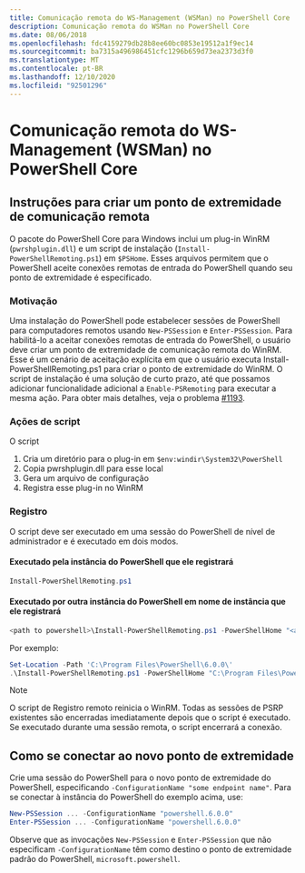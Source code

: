 ```yaml
---
title: Comunicação remota do WS-Management (WSMan) no PowerShell Core
description: Comunicação remota do WSMan no PowerShell Core
ms.date: 08/06/2018
ms.openlocfilehash: fdc4159279db28b8ee60bc0853e19512a1f9ec14
ms.sourcegitcommit: ba7315a496986451cfc1296b659d73ea2373d3f0
ms.translationtype: MT
ms.contentlocale: pt-BR
ms.lasthandoff: 12/10/2020
ms.locfileid: "92501296"
---
```

# <a name="ws-management-wsman-remoting-in-powershell-core"></a>Comunicação remota do WS-Management (WSMan) no PowerShell Core

## <a name="instructions-to-create-a-remoting-endpoint"></a>Instruções para criar um ponto de extremidade de comunicação remota

O pacote do PowerShell Core para Windows inclui um plug-in WinRM (`pwrshplugin.dll`) e um script de instalação (`Install-PowerShellRemoting.ps1`) em `$PSHome`. Esses arquivos permitem que o PowerShell aceite conexões remotas de entrada do PowerShell quando seu ponto de extremidade é especificado.

### <a name="motivation"></a>Motivação

Uma instalação do PowerShell pode estabelecer sessões de PowerShell para computadores remotos usando `New-PSSession` e `Enter-PSSession`. Para habilitá-lo a aceitar conexões remotas de entrada do PowerShell, o usuário deve criar um ponto de extremidade de comunicação remota do WinRM. Esse é um cenário de aceitação explícita em que o usuário executa Install-PowerShellRemoting.ps1 para criar o ponto de extremidade do WinRM. O script de instalação é uma solução de curto prazo, até que possamos adicionar funcionalidade adicional a `Enable-PSRemoting` para executar a mesma ação. Para obter mais detalhes, veja o problema [#1193](https://github.com/PowerShell/PowerShell/issues/1193).

### <a name="script-actions"></a>Ações de script

O script

1. Cria um diretório para o plug-in em `$env:windir\System32\PowerShell`
1. Copia pwrshplugin.dll para esse local
1. Gera um arquivo de configuração
1. Registra esse plug-in no WinRM

### <a name="registration"></a>Registro

O script deve ser executado em uma sessão do PowerShell de nível de administrador e é executado em dois modos.

#### <a name="executed-by-the-instance-of-powershell-that-it-will-register"></a>Executado pela instância do PowerShell que ele registrará

```powershell
Install-PowerShellRemoting.ps1
```

#### <a name="executed-by-another-instance-of-powershell-on-behalf-of-the-instance-that-it-will-register"></a>Executado por outra instância do PowerShell em nome de instância que ele registrará

```powershell
<path to powershell>\Install-PowerShellRemoting.ps1 -PowerShellHome "<absolute path to the instance's $PSHOME>"
```

Por exemplo:

```powershell
Set-Location -Path 'C:\Program Files\PowerShell\6.0.0\'
.\Install-PowerShellRemoting.ps1 -PowerShellHome "C:\Program Files\PowerShell\6.0.0\"
```

> [!NOTE]
> O script de Registro remoto reinicia o WinRM. Todas as sessões de PSRP existentes são encerradas imediatamente depois que o script é executado. Se executado durante uma sessão remota, o script encerrará a conexão.

## <a name="how-to-connect-to-the-new-endpoint"></a>Como se conectar ao novo ponto de extremidade

Crie uma sessão do PowerShell para o novo ponto de extremidade do PowerShell, especificando `-ConfigurationName "some endpoint name"`. Para se conectar à instância do PowerShell do exemplo acima, use:

```powershell
New-PSSession ... -ConfigurationName "powershell.6.0.0"
Enter-PSSession ... -ConfigurationName "powershell.6.0.0"
```

Observe que as invocações `New-PSSession` e `Enter-PSSession` que não especificam `-ConfigurationName` têm como destino o ponto de extremidade padrão do PowerShell, `microsoft.powershell`.
